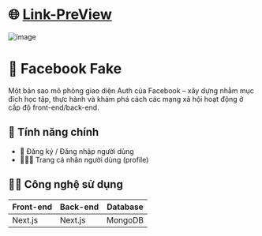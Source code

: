 # 🌐 [Link-PreView](https://fakebookcom.vercel.app/)

![image](https://github.com/user-attachments/assets/dbdb3880-2076-45d6-8b0f-affb2f3de15e)

# 📘 Facebook Fake

Một bản sao mô phỏng giao diện Auth của Facebook – xây dựng nhằm mục đích học tập, thực hành và khám phá cách các mạng xã hội hoạt động ở cấp độ front-end/back-end.

## 🚀 Tính năng chính

- 📄 Đăng ký / Đăng nhập người dùng
- 🧑‍🤝‍🧑 Trang cá nhân người dùng (profile)

## 🧑‍💻 Công nghệ sử dụng

| Front-end | Back-end | Database 
|-----------|----------|----------|
| Next.js | Next.js | MongoDB  | 

